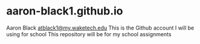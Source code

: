# aaron-black1.github.io
Aaron Black atblack1@my.waketech.edu
This is the Github account I will be using for school
This repository will be for my school assignments
